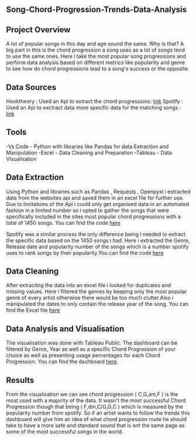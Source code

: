 ## Song-Chord-Progression-Trends-Data-Analysis

## Project Overview

A lot of popular songs in this day and age sound the same. Why is that? A big part in this is the chord progression a song uses as a lot of songs tend to use the same ones. Here i take the most popular song progressions and perform data analysis based on different metrics like popularity and genre to see how do chord progressions lead to a song's success or the opposite.

## Data Sources

Hooktheory : Used an Api to extract the chord progressions: [link](https://www.hooktheory.com/)
Spotify : Used an Api to exctract data more specific data for the matching songs : [link](https://open.spotify.com/)

## Tools

-Vs Code - Python with libraries like Pandas for data Extraction and Manipulation
-Excel - Data Cleaning and Preparation
-Tableau - Data Visualisation

## Data Extraction 

Using Python and libraries such as Pandas , Requests , Openpyxl i extracted data from the websites api and saved them in an excel file for further use. Due to limitations of the Api i could only get organised data in an automated fashion in a limited number so i opted to gather the songs that were specifically included in the sites most popular chord progressions with a total of 1450 songs. You can find the code [here](https://github.com/Kobu47/Song-Chord-Progression-Trends-Analysis/blob/main/HooktheoryApi.py)

Spotify was a similar process the only difference being i needed to extract the specific data based on the 1450 songs i had. Here i extracted the Genre, Release date and popularity number of the songs which is a number spotify uses to rank songs by their popularity.You can find the code [here](https://github.com/Kobu47/Song-Chord-Progression-Trends-Analysis/blob/main/Spotify%20Api.py)

## Data Cleaning 

After extracting the data into an excel file i looked for duplicates and missing values. Here i filtered the genres by keeping only the most popular genre of every artist otherwise there would be too much clutter.Also i manipulated the dates to only contain the release year of the song. You can find the Excel file [here](https://github.com/Kobu47/Song-Chord-Progression-Trends-Analysis/blob/main/Song_data.xlsx)

## Data Analysis and Visualisation

The visualisation was done with Tableau Public. The dashboard can be filtered by Genre, Year as well as a specific Chord Progression of your choice as well as presenting usage percentages for each Chord Progression. You can find the dashboard [here](https://public.tableau.com/app/profile/dimitris.kompouras/viz/ChordProgressionDataAnalysisDashboard/Dashboard1).


## Results

From the visualisation we can see chord progression ( C,G,am,F ) is the most used with a majority of the data. It wasn't the most successful Chord Progression though that being ( F,dm,C/G,G,C ) which is measured by the popularity number from spotify. So if an artist wants to follow the trends this dashboard will give him an idea of what chord progression route he should take to have a more safe and standard sound that is ont the same page as some of the most successful songs in the world.
